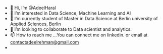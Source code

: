 - 👋 Hi, I’m @AdeelHaral
- 👀 I’m interested in Data Science, Machine Learning and AI
- 🌱 I’m currently student of Master in Data Science at Berlin university of Applied Sciences, Berlin
- 💞️ I’m looking to collaborate to Data scientist and analytics.
- 📫 How to reach me ...You can connect me on linkedin. or email at contactadeelrehman@gmail.com
-
<!---
AdeelHaral/AdeelHaral is a ✨ special ✨ repository because its `README.md` (this file) appears on your GitHub profile.
You can click the Preview link to take a look at your changes.
--->
